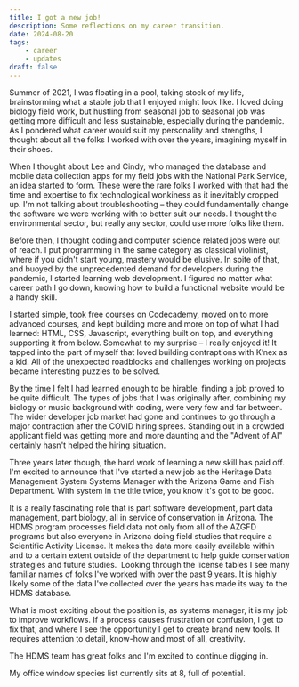 ```yaml
---
title: I got a new job!
description: Some reflections on my career transition.
date: 2024-08-20
tags:
    - career
    - updates
draft: false
---
```


Summer of 2021, I was floating in a pool, taking stock of my life, brainstorming what a stable job that I enjoyed might look like. I loved doing biology field work, but hustling from seasonal job to seasonal job was getting more difficult and less sustainable, especially during the pandemic. As I pondered what career would suit my personality and strengths, I thought about all the folks I worked with over the years, imagining myself in their shoes.

When I thought about Lee and Cindy, who managed the database and mobile data collection apps for my field jobs with the National Park Service, an idea started to form. These were the rare folks I worked with that had the time and expertise to fix technological wonkiness as it inevitably cropped up. I'm not talking about troubleshooting – they could fundamentally change the software we were working with to better suit our needs. I thought the environmental sector, but really any sector, could use more folks like them.

<!-- Not just getting things to work as intended, but able to fundamentally change the way things are done.

I thought the environmental sector, but really any sector, could use more folks like them who could make technology better serve its needs. -->

Before then, I thought coding and computer science related jobs were out of reach. I put programming in the same category as classical violinist, where if you didn't start young, mastery would be elusive. In spite of that, and buoyed by the unprecedented demand for developers during the pandemic, I started learning web development. I figured no matter what career path I go down, knowing how to build a functional website would be a handy skill.

I started simple, took free courses on Codecademy, moved on to more advanced courses, and kept building more and more on top of what I had learned: HTML, CSS, Javascript, everything built on top, and everything supporting it from below. Somewhat to my surprise – I really enjoyed it! It tapped into the part of myself that loved building contraptions with K’nex as a kid. All of the unexpected roadblocks and challenges working on projects became interesting puzzles to be solved.

By the time I felt I had learned enough to be hirable, finding a job proved to be quite difficult. The types of jobs that I was originally after, combining my biology or music background with coding, were very few and far between. The wider developer job market had gone and continues to go through a major contraction after the COVID hiring sprees. Standing out in a crowded applicant field was getting more and more daunting and the "Advent of AI" certainly hasn't helped the hiring situation.

Three years later though, the hard work of learning a new skill has paid off. I'm excited to announce that I've started a new job as the Heritage Data Management System Systems Manager with the Arizona Game and Fish Department. With system in the title twice, you know it's got to be good.

It is a really fascinating role that is part software development, part data management, part biology, all in service of conservation in Arizona. The HDMS program processes field data not only from all of the AZGFD programs but also everyone in Arizona doing field studies that require a Scientific Activity License. It makes the data more easily available within and to a certain extent outside of the department to help guide conservation strategies and future studies.  Looking through the license tables I see many familiar names of folks I've worked with over the past 9 years. It is highly likely some of the data I've collected over the years has made its way to the HDMS database.

What is most exciting about the position is, as systems manager, it is my job to improve workflows. If a process causes frustration or confusion, I get to fix that, and where I see the opportunity I get to create brand new tools. It requires attention to detail, know-how and most of all, creativity.

The HDMS team has great folks and I'm excited to continue digging in.

My office window species list currently sits at 8, full of potential.
